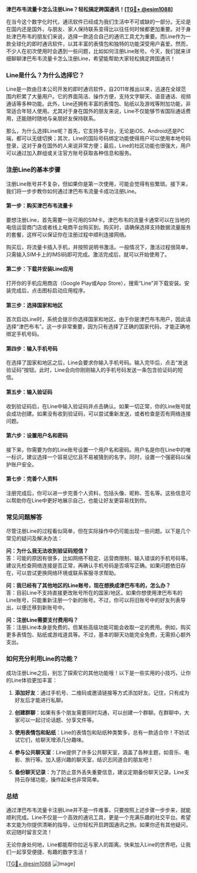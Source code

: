 **津巴布韦流量卡怎么注册Line？轻松搞定跨国通讯！[[TG💪+ @esim1088](https://t.me/s/esim1088)]**

在当今这个数字化时代，通讯软件已经成为我们生活中不可或缺的一部分。无论是在国内还是国外，与朋友、家人保持联系变得比以往任何时候都更加重要。对于身处津巴布韦的朋友们来说，选择一款适合自己的通讯工具尤为重要。而Line作为一款全球化的即时通讯软件，以其丰富的表情包和独特的功能深受用户喜爱。然而，不少人在初次使用时会遇到一些问题，比如如何注册Line账号。今天，我们就来详细聊聊津巴布韦流量卡怎么注册Line，希望能帮助大家轻松搞定跨国通讯！

### Line是什么？为什么选择它？

Line是一款由日本公司开发的即时通讯软件，自2011年推出以来，迅速在全球范围内积累了大量用户。它的界面简洁、操作方便，支持文字聊天、语音通话、视频通话等多种功能。此外，Line还拥有丰富的表情包、贴纸以及游戏等附加功能，非常适合年轻人使用。尤其对于身在国外的朋友来说，Line不仅能够节省国际通话费用，还能随时随地与亲朋好友保持联系。

那么，为什么选择Line呢？首先，它支持多平台，无论是iOS、Android还是PC端，都可以无缝切换；其次，Line的国际号码绑定功能使得用户可以使用本地号码登录，这对于身在国外的人来说非常方便；最后，Line的社区功能也很强大，用户可以通过加入群组或关注官方账号获取各种信息和服务。

### 注册Line的基本步骤

注册Line账号并不复杂，但如果你是第一次使用，可能会觉得有些繁琐。接下来，我们将一步步教你如何通过津巴布韦流量卡成功注册Line。

#### 第一步：购买津巴布韦流量卡

要想注册Line，首先需要一张可用的SIM卡。津巴布韦的流量卡通常可以在当地的电信运营商门店或者线上电商平台购买到。购买时，请确保选择支持数据流量服务的套餐，这样可以保证你在注册过程中顺利连接网络。

购买后，将流量卡插入手机，并按照说明书激活。一般情况下，激活过程很简单，只需输入SIM卡上的IMSI码即可完成。激活完成后，就可以开始使用了。

#### 第二步：下载并安装Line应用

打开你的手机应用商店（Google Play或App Store），搜索“Line”并下载安装。安装完成后，点击图标启动应用程序。

#### 第三步：选择国家和地区

首次启动Line时，系统会提示你选择国家和地区。由于你是津巴布韦用户，因此请选择“津巴布韦”。这一步非常重要，因为只有选择了正确的国家代码，才能正确地绑定手机号码。

#### 第四步：输入手机号码

在选择了国家和地区之后，Line会要求你输入手机号码。输入完毕后，点击“发送验证码”按钮。此时，Line会向你刚刚输入的手机号码发送一条包含验证码的短信。

#### 第五步：输入验证码

收到验证码后，在Line中输入验证码并点击确认。如果一切正常，你的Line账号就会成功创建。如果没有收到验证码，可以尝试重新发送，或者检查是否有网络连接问题。

#### 第六步：设置用户名和密码

接下来，你需要为你的Line账号设置一个用户名和密码。用户名是你在Line中的唯一标识，建议选择一个容易记忆且不易被猜到的名字。同时，设置一个强密码以保护账户安全。

#### 第七步：完善个人资料

注册完成后，你可以进一步完善个人资料，包括头像、昵称、签名等。这些信息可以帮助你在Line中更好地展示自己，也能让好友更容易找到你。

### 常见问题解答

尽管注册Line的过程看似简单，但在实际操作中仍可能出现一些问题。以下是几个常见的疑问及解决办法：

**问：为什么我无法收到验证码短信？**  
答：可能的原因有很多，比如网络不稳定、运营商限制、输入错误的手机号码等。建议先检查网络连接是否正常，再确认手机号码是否填写正确。如果问题依旧存在，可以尝试更换网络环境或联系客服寻求帮助。

**问：我已经有了其他地区的Line账号，现在想换成津巴布韦的，怎么办？**  
答：目前Line不支持直接更改账号所在的国家/地区。如果你想使用津巴布韦的Line账号，只能重新注册一个新的账号。不过，你可以将旧账号中的好友列表导出，以便迁移到新账号中。

**问：注册Line需要支付费用吗？**  
答：注册Line本身是免费的，但某些高级功能可能会收取一定的费用。例如，购买更多表情包、贴纸或游戏道具等。不过，基本的聊天功能完全免费，无需担心额外支出。

### 如何充分利用Line的功能？

成功注册Line之后，别忘了探索它的其他功能哦！以下是一些实用的小技巧，让你的Line体验更加丰富：

1. **添加好友**：通过手机号、二维码或邀请链接等方式添加好友。记住，只有成为好友后才能进行私聊。
   
2. **创建群聊**：如果有多个朋友需要同时沟通，可以创建一个群聊。在群聊中，大家可以一起讨论话题、分享文件等。

3. **使用表情包和贴纸**：Line的表情包和贴纸种类繁多，总有一款适合你！不妨试试它们，给聊天增添几分趣味。

4. **参与公共聊天室**：Line提供了许多公共聊天室，涵盖了各种主题，如音乐、电影、旅行等。加入感兴趣的聊天室，结识志同道合的朋友吧！

5. **备份聊天记录**：为了防止意外丢失重要信息，建议定期备份聊天记录。Line支持云存储功能，操作起来也非常简单。

### 总结

通过津巴布韦流量卡注册Line并不是一件难事，只要按照上述步骤一步步来，就能顺利完成。Line不仅是一个高效的通讯工具，更是一个充满乐趣的社交平台。希望本文能为你提供清晰的指导，让你轻松开启跨国通讯之旅。如果你还有其他疑问，欢迎随时留言交流！

无论你身处何地，Line都能帮你拉近与家人的距离。快来加入Line的世界吧，让我们一起享受便捷、有趣的数字生活！

[[TG💪+ @esim1088](https://t.me/s/esim1088) ![Image](https://i.postimg.cc/4NQfJmqS/Snipaste-2025-05-13-00-14-12.png)]